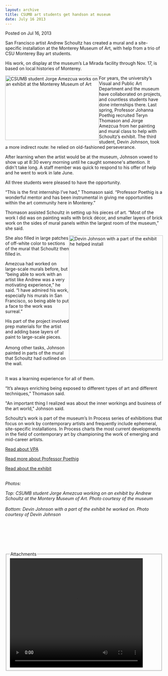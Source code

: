 ```yaml
---
layout: archive
title: CSUMB art students get handson at museum
date: July 16 2013
---
```





<span class="date">Posted on Jul 16, 2013    </span>
<p>San Francisco artist Andrew Schoultz has created a mural and a
site-specific installation at the Monterey Museum of Art, with help
from a trio of CSU Monterey Bay art students.</p>
<p>His work, on display at the museum&#x2019;s La Mirada facility through
Nov. 17, is based on local histories of Monterey.</p>
<p><img alt="CSUMB student Jorge Amezcua works on an exhibit at the Monterey Museum of Art" src="http://news.csumb.edu/sites/default/files/65/attachments/news/images/jorge_amezcua.png" style="float:left; width:300px; height:207px">For years, the
university&#x2019;s Visual and Public Art Department and the museum have
collaborated on projects, and countless students have done
internships there. Last spring, Professor Johanna Poethig recruited
Teryn Thomason and Jorge Amezcua from her painting and mural class
to help with Schoultz&#x2019;s exhibit. The third student, Devin Johnson,
took a more indirect route: he relied on old-fashioned
perseverance.</img></p>
<p>After learning when the artist would be at the museum, Johnson
vowed to show up at 8:30 every morning until he caught someone&apos;s
attention. It didn&apos;t take long. A staff member was quick to respond
to his offer of help and he went to work in late June.</p>
<p>All three students were pleased to have the opportunity.</p>
<p>&#x201C;This is the first internship I&#x2019;ve had,&#x201D; Thomason said.
&#x201C;Professor Poethig is a wonderful mentor and has been instrumental
in giving me opportunities within the art community here in
Monterey.&#x201D;</p>
<p>Thomason assisted Schoultz in setting up his pieces of art.
&#x201C;Most of the work I did was on painting walls with brick d&#xE9;cor, and
smaller layers of brick work on the sides of mural panels within
the largest room of the museum,&#x201D; she said.</p>
<p><img alt="Devin Johnson with a part of the exhibit he helped install" src="http://news.csumb.edu/sites/default/files/65/attachments/news/images/devin_johnson_1.jpg" style="float:right; width:300px; height:400px">She also filled in
large patches of off-white color to sections of the mural that
Schoultz then filled in.</img></p>
<p>Amezcua had worked on large-scale murals before, but &#x201C;being able
to work with an artist like Andrew was a very motivating
experience,&#x201D; he said. &#x201C;I have admired his work, especially his
murals in San Francisco, so being able to put a face to the work
was surreal.&#x201D;</p>
<p>His part of the project involved prep materials for the artist
and adding base layers of paint to large-scale pieces.<br>
<br>
Among other tasks, Johnson painted in parts of the mural that
Schoultz had outlined on the wall.</br></br></p>
<p>It was a learning experience for all of them.&#xA0;</p>
<p>&#x201C;It&#x2019;s always enriching being exposed to different types of art
and different techniques,&#x201D; Thomason said.</p>
<p>&quot;An important thing I realized was about the inner workings and
business of the art world,&quot; Johnson said.</p>
<p>Schoultz&#x2019;s work is part of the museum&#x2019;s In Process series of
exhibitions that focus on work by contemporary artists and
frequently include ephemeral, site-specific installations. In
Process charts the most current developments in the field of
contemporary art by championing the work of emerging and mid-career
artists.</p>
<p><a href="http://vpa.csumb.edu/" rel="nofollow">Read about
VPA</a></p>
<p><a href="http://vpa.csumb.edu/people/johanna-poethig" rel="nofollow">Read more about Professor Poethig</a></p>
<p><a href="http://www.montereyart.org/category/current-exhibitions/" rel="nofollow">Read about the exhibit</a><br>
&#xA0;</br></p>
<p class="small"><em>Photos:</em></p>
<p class="small"><em>Top: CSUMB student Jorge Amezcua working on an
exhibit by Andrew Schoultz at the Montery Museum of Art. Photo
courtesy of the museum<br>
<br>
Bottom: Devin Johnson with a part of the exhibit he worked on.
Photo courtesy of Devin Johnson</br></br></em></p>
<p>&#xA0;</p>
<p><br>
&#xA0;</br></p>
<fieldset class="fieldgroup group-attachments">
<legend>Attachments</legend>
<div class="field field-type-emvideo field-field-attach-video">
<div class="field-items">
<div class="field-item odd">
<div class="emvideo emvideo-video emvideo-youtube">
<div class="emfield-emvideo emfield-emvideo-youtube">
<div id="emvideo-youtube-flash-wrapper-1">
<!--<object type="application/x-shockwave-flash" height="350" width="425" data="http://www.youtube.com/v/1PinSPFW5fg&amp;rel=0&amp;enablejsapi=1&amp;playerapiid=ytplayer&amp;fs=1" id="emvideo-youtube-flash-1">
          <param name="movie" value="http://www.youtube.com/v/1PinSPFW5fg&amp;rel=0&amp;enablejsapi=1&amp;playerapiid=ytplayer&amp;fs=1" />
          <param name="allowScriptAccess" value="sameDomain"/>
          <param name="quality" value="best"/>
          <param name="allowFullScreen" value="true"/>
          <param name="bgcolor" value="#FFFFFF"/>
          <param name="scale" value="noScale"/>
          <param name="salign" value="TL"/>
          <param name="FlashVars" value="playerMode=embedded" />
          <param name="wmode" value="transparent" />
        </object>-->
<video controls="" width="425" height="350">
<source src="http://r12---sn-o097znee.googlevideo.com/videoplayback?fexp=900718,907263,916104,923368,927622,929821,930676,936121,9406392,941004,943917,947225,948124,952302,952605,952901,955301,957103,957105,957201,959701&amp;ipbits=0&amp;mm=31&amp;signature=FA3813B5F7C3DF5FC16039575A84D482EC49EC44.0BCBCFEF96AEEF69E938F5BC1917CD8AC9513CA3&amp;pl=23&amp;key=yt5&amp;mv=m&amp;dur=137.462&amp;source=youtube&amp;ratebypass=yes&amp;itag=18&amp;ms=au&amp;initcwndbps=4287500&amp;expire=1422340912&amp;sparams=dur,id,initcwndbps,ip,ipbits,itag,mm,ms,mv,pl,ratebypass,source,upn,expire&amp;mt=1422319250&amp;upn=yolvg--bctY&amp;sver=3&amp;ip=198.189.249.65&amp;id=o-ALbfto68bUDqXrAo141ORxjRlMUUANe8Nel-vnrc90Ku&amp;name=1PinSPFW5fg" type="video/mp4"/></video></div>
</div>
</div>
</div>
</div>
</div>
</fieldset>





